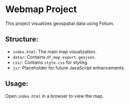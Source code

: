 
# Webmap Project

This project visualizes geospatial data using Folium.

## Structure:
- `index.html`: The main map visualization.
- `data/`: Contains `df_map_export.geojson`.
- `css/`: Contains `style.css` for styling.
- `js/`: Placeholder for future JavaScript enhancements.

## Usage:
Open `index.html` in a browser to view the map.
